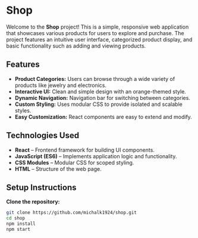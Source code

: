 # Shop

Welcome to the **Shop** project! This is a simple, responsive web application that showcases various products for users to explore and purchase. The project features an intuitive user interface, categorized product display, and basic functionality such as adding and viewing products.

## Features
- **Product Categories:** Users can browse through a wide variety of products like jewelry and electronics.
- **Interactive UI:** Clean and simple design with an orange-themed style.
- **Dynamic Navigation:** Navigation bar for switching between categories.
- **Custom Styling:** Uses modular CSS to provide isolated and scalable styles.
- **Easy Customization:** React components are easy to extend and modify.

## Technologies Used
- **React** – Frontend framework for building UI components.
- **JavaScript (ES6)** – Implements application logic and functionality.
- **CSS Modules** – Modular CSS for scoped styling.
- **HTML** – Structure of the web page.

## Setup Instructions
 **Clone the repository:**
   ```bash
   git clone https://github.com/michalk1924/shop.git
   cd shop
   npm install
   npm start
